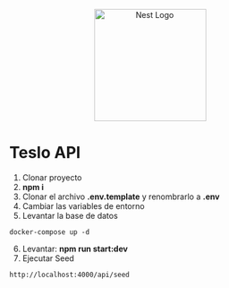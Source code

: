 <p align="center">
  <a href="http://nestjs.com/" target="blank"><img src="https://nestjs.com/img/logo-small.svg" width="200" alt="Nest Logo" /></a>
</p>

# Teslo API

1. Clonar proyecto
2. __npm i__
3. Clonar el archivo __.env.template__ y renombrarlo a __.env__
4. Cambiar las variables de entorno
5. Levantar la base de datos
```
docker-compose up -d
```
6. Levantar: __npm run start:dev__
7. Ejecutar Seed
```
http://localhost:4000/api/seed
```